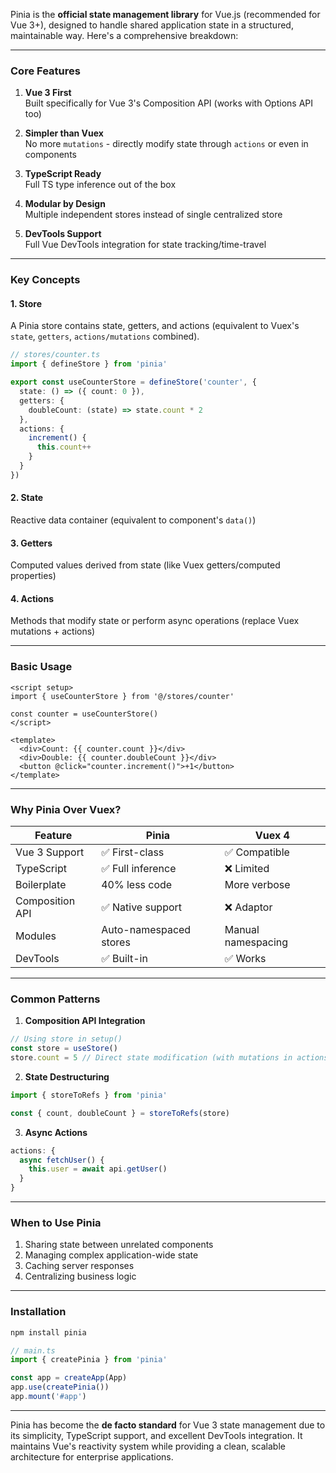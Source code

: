 Pinia is the **official state management library** for Vue.js (recommended for Vue 3+), designed to handle shared application state in a structured, maintainable way. Here's a comprehensive breakdown:

---

### **Core Features**
1. **Vue 3 First**  
   Built specifically for Vue 3's Composition API (works with Options API too)

2. **Simpler than Vuex**  
   No more `mutations` - directly modify state through `actions` or even in components

3. **TypeScript Ready**  
   Full TS type inference out of the box

4. **Modular by Design**  
   Multiple independent stores instead of single centralized store

5. **DevTools Support**  
   Full Vue DevTools integration for state tracking/time-travel

---

### **Key Concepts**
#### 1. **Store**  
A Pinia store contains state, getters, and actions (equivalent to Vuex's `state`, `getters`, `actions/mutations` combined).

```ts
// stores/counter.ts
import { defineStore } from 'pinia'

export const useCounterStore = defineStore('counter', {
  state: () => ({ count: 0 }),
  getters: {
    doubleCount: (state) => state.count * 2
  },
  actions: {
    increment() {
      this.count++
    }
  }
})
```

#### 2. **State**  
Reactive data container (equivalent to component's `data()`)

#### 3. **Getters**  
Computed values derived from state (like Vuex getters/computed properties)

#### 4. **Actions**  
Methods that modify state or perform async operations (replace Vuex mutations + actions)

---

### **Basic Usage**
```vue
<script setup>
import { useCounterStore } from '@/stores/counter'

const counter = useCounterStore()
</script>

<template>
  <div>Count: {{ counter.count }}</div>
  <div>Double: {{ counter.doubleCount }}</div>
  <button @click="counter.increment()">+1</button>
</template>
```

---

### **Why Pinia Over Vuex?**
| Feature         | Pinia                  | Vuex 4             |
| --------------- | ---------------------- | ------------------ |
| Vue 3 Support   | ✅ First-class          | ✅ Compatible       |
| TypeScript      | ✅ Full inference       | ❌ Limited          |
| Boilerplate     | 40% less code          | More verbose       |
| Composition API | ✅ Native support       | ❌ Adaptor          |
| Modules         | Auto-namespaced stores | Manual namespacing |
| DevTools        | ✅ Built-in             | ✅ Works            |

---

### **Common Patterns**
1. **Composition API Integration**
```ts
// Using store in setup()
const store = useStore()
store.count = 5 // Direct state modification (with mutations in actions)
```

2. **State Destructuring**  
```ts
import { storeToRefs } from 'pinia'

const { count, doubleCount } = storeToRefs(store)
```

3. **Async Actions**  
```ts
actions: {
  async fetchUser() {
    this.user = await api.getUser()
  }
}
```

---

### **When to Use Pinia**
1. Sharing state between unrelated components
2. Managing complex application-wide state
3. Caching server responses
4. Centralizing business logic

---

### **Installation**
```bash
npm install pinia
```

```ts
// main.ts
import { createPinia } from 'pinia'

const app = createApp(App)
app.use(createPinia())
app.mount('#app')
```

---

Pinia has become the **de facto standard** for Vue 3 state management due to its simplicity, TypeScript support, and excellent DevTools integration. It maintains Vue's reactivity system while providing a clean, scalable architecture for enterprise applications.